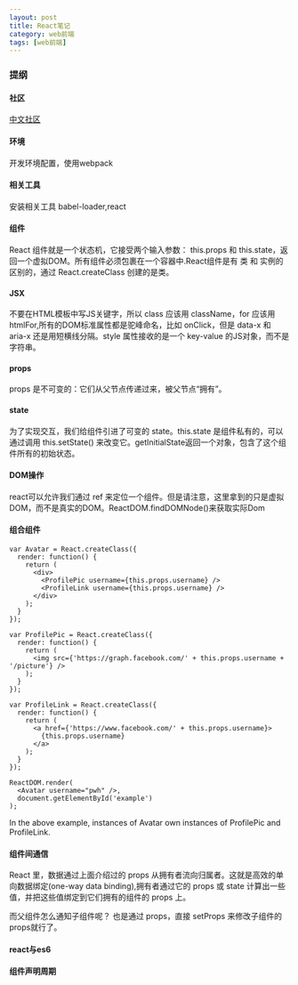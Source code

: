```yaml
---
layout: post
title: React笔记
category: web前端
tags: [web前端]
---
```


### 提纲

#### 社区
[中文社区](http://react-china.org/)

#### 环境
开发环境配置，使用webpack

#### 相关工具
安装相关工具 babel-loader,react

#### 组件
React 组件就是一个状态机，它接受两个输入参数： this.props 和 this.state，返回一个虚拟DOM。所有组件必须包裹在一个容器中.React组件是有 类 和 实例的区别的，通过 React.createClass 创建的是类。

#### JSX
不要在HTML模板中写JS关键字，所以 class 应该用 className，for 应该用 htmlFor,所有的DOM标准属性都是驼峰命名，比如 onClick，但是 data-x 和 aria-x 还是用短横线分隔。style 属性接收的是一个 key-value 的JS对象，而不是字符串。

#### props
props 是不可变的：它们从父节点传递过来，被父节点“拥有”。

#### state
为了实现交互，我们给组件引进了可变的 state。this.state 是组件私有的，可以通过调用 this.setState() 来改变它。getInitialState返回一个对象，包含了这个组件所有的初始状态。

#### DOM操作
react可以允许我们通过 ref 来定位一个组件。但是请注意，这里拿到的只是虚拟DOM，而不是真实的DOM。ReactDOM.findDOMNode()来获取实际Dom

#### 组合组件

    var Avatar = React.createClass({
      render: function() {
        return (
          <div>
            <ProfilePic username={this.props.username} />
            <ProfileLink username={this.props.username} />
          </div>
        );
      }
    });

    var ProfilePic = React.createClass({
      render: function() {
        return (
          <img src={'https://graph.facebook.com/' + this.props.username + '/picture'} />
        );
      }
    });

    var ProfileLink = React.createClass({
      render: function() {
        return (
          <a href={'https://www.facebook.com/' + this.props.username}>
            {this.props.username}
          </a>
        );
      }
    });

    ReactDOM.render(
      <Avatar username="pwh" />,
      document.getElementById('example')
    );

In the above example, instances of Avatar own instances of ProfilePic and ProfileLink.

#### 组件间通信
React 里，数据通过上面介绍过的 props 从拥有者流向归属者。这就是高效的单向数据绑定(one-way data binding),拥有者通过它的 props 或 state 计算出一些值，并把这些值绑定到它们拥有的组件的 props 上。

而父组件怎么通知子组件呢？
也是通过 props，直接 setProps 来修改子组件的 props就行了。

#### react与es6

#### 组件声明周期


